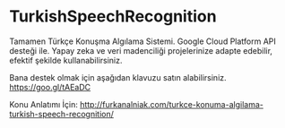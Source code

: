 # TurkishSpeechRecognition

Tamamen Türkçe Konuşma Algılama Sistemi. Google Cloud Platform API desteği ile.
Yapay zeka ve veri madenciliği projelerinize adapte edebilir, efektif şekilde kullanabilirsiniz.

Bana destek olmak için aşağıdan klavuzu satın alabilirsiniz.
https://goo.gl/tAEaDC

Konu Anlatımı İçin:
http://furkanalniak.com/turkce-konuma-algilama-turkish-speech-recognition/
